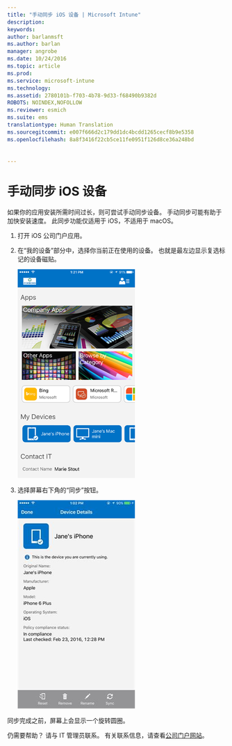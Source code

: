 ```yaml
---
title: "手动同步 iOS 设备 | Microsoft Intune"
description: 
keywords: 
author: barlanmsft
ms.author: barlan
manager: angrobe
ms.date: 10/24/2016
ms.topic: article
ms.prod: 
ms.service: microsoft-intune
ms.technology: 
ms.assetid: 2780101b-f703-4b78-9d33-f68490b9382d
ROBOTS: NOINDEX,NOFOLLOW
ms.reviewer: esmich
ms.suite: ems
translationtype: Human Translation
ms.sourcegitcommit: e007f666d2c179dd1dc4bcdd1265cecf8b9e5358
ms.openlocfilehash: 8a8f3416f22cb5ce11fe0951f126d8ce36a248bd


---
```



# <a name="sync-your-ios-device-manually"></a>手动同步 iOS 设备

如果你的应用安装所需时间过长，则可尝试手动同步设备。 手动同步可能有助于加快安装速度。 此同步功能仅适用于 iOS，不适用于 macOS。

1. 打开 iOS 公司门户应用。

2. 在“我的设备”部分中，选择你当前正在使用的设备。 也就是最左边显示复选标记的设备磁贴。

    ![具有“我的设备”部分的设备屏幕](./media/ios-sync-1-comp-portal-apps.png)

3.  选择屏幕右下角的“同步”按钮。

    ![具有“同步”按钮的设备详细信息](./media/ios-sync-2-sync-button.png)

同步完成之前，屏幕上会显示一个旋转圆圈。

仍需要帮助？ 请与 IT 管理员联系。 有关联系信息，请查看[公司门户网站](http://portal.manage.microsoft.com)。



<!--HONumber=Dec16_HO1-->


